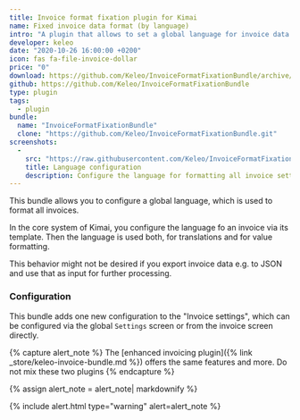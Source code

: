 ```yaml
---
title: Invoice format fixation plugin for Kimai
name: Fixed invoice data format (by language)
intro: "A plugin that allows to set a global language for invoice data formats"
developer: keleo
date: "2020-10-26 16:00:00 +0200"
icon: fas fa-file-invoice-dollar
price: "0"
download: https://github.com/Keleo/InvoiceFormatFixationBundle/archive/master.zip
github: https://github.com/Keleo/InvoiceFormatFixationBundle
type: plugin
tags:
  - plugin
bundle:
  name: "InvoiceFormatFixationBundle"
  clone: "https://github.com/Keleo/InvoiceFormatFixationBundle.git" 
screenshots:
  - 
    src: "https://raw.githubusercontent.com/Keleo/InvoiceFormatFixationBundle/master/screenshot.png"
    title: Language configuration
    description: Configure the language for formatting all invoice settings 
---
```


This bundle allows you to configure a global language, which is used to format all invoices.

In the core system of Kimai, you configure the language fo an invoice via its template. 
Then the language is used both, for translations and for value formatting.

This behavior might not be desired if you export invoice data e.g. to JSON and use that as input for further processing.

### Configuration

This bundle adds one new configuration to the "Invoice settings", which can be configured via the global `Settings` 
screen or from the invoice screen directly.


{% capture alert_note %}
The [enhanced invoicing plugin]({% link _store/keleo-invoice-bundle.md %}) offers the same features and more. 
Do not mix these two plugins
{% endcapture %}

{% assign alert_note = alert_note| markdownify %}

{% include alert.html type="warning" alert=alert_note %}
